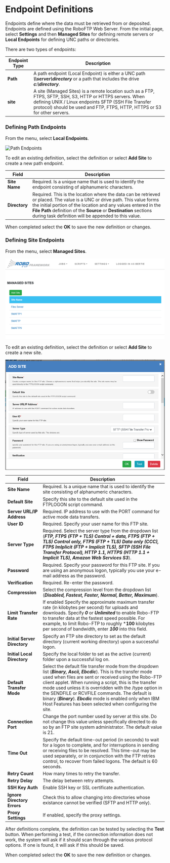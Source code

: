 # Endpoint Definitions
Endpoints define where the data must be retrieved from or deposited. Endpoints are defined using the RoboFTP Web Server. From the initial page, select 
**Settings** and then **Managed Sites** for defining remote servers or **Local Endpoints** for defining UNC paths or directories.

There are two types of endpoints:

Endpoint Type | Description
------------- | -----------
**Path**      | A path endpoint (Local Endpoint) is either a UNC path ***\\\\server\\directory*** or a path that includes the drive ***c:\\directory***.
**site**      | A site (Managed Sites) is a remote location such as a FTP, FTPS, SFTP, SSH, S3, HTTP or HTTPS servers. When defining UNIX / Linux endpoints SFTP (SSH File Transfer protocol) should be used and FTP, FTPS, HTTP, HTTPS or S3 for other servers.

### Defining Path Endpoints

From the menu, select **Local Endpoints**.

![Path Endpoints](../static/img/local-endpoint-definition.png)

To edit an existing definition, select the definition or select **Add Site** to create a new path endpoint.

Field                        | Description
---------------------------- | -----------
**Site Name**                | Required. Is a unique name that is used to identify the endpoint consisting of alphanumeric characters. 
**Directory**                | Required. This is the location where the data can be retrieved or placed. The value is a UNC or drive path. This value forms the initial portion of the location and any values entered in the **File Path** definition of the **Source** or **Destination** sections during task definition will be appended to this value. 

When completed select the **OK** to save the new definition or changes.

### Defining Site Endpoints
From the menu, select **Managed Sites**.

![Managed Sites](../static/img/managed-sites.png)

To edit an existing definition, select the definition or select **Add Site** to create a new site.

![Managed Site Definition](../static/img/add-managed-site.png)

Field                        | Description
---------------------------- | -----------
**Site Name**                | Required. Is a unique name that is used to identify the site consisting of alphanumeric characters. 
**Default Site**             | Specify this site to the default site used in the FTPLOGON script command. 
**Server URL/IP Address**    | Required. IP address to use with the PORT command for active mode data transfers. 
**User ID**                  | Required. Specify your user name for this FTP site. 
**Server Type**              | Required. Select the server type from the dropdown list (***FTP, FTPS (FTP + TLS) Control + data, FTPS (FTP + TLS) Control only, FTPS (FTP + TLS) Data only (CCC), FTPS Imlplicit (FTP + Implicit TLS), SFTP (SSH File Transfer Protocol), HTTP 1.1, HTTPS (HTTP 1.1 + Implicit TLS), Amazon Web Services S3***).
**Password**                 | Required. Specify your password for this FTP site. If you are using an anonymous logon, typically you use your e-mail address as the password.
**Verification**             | Required. Re-enter the password.
**Compression**              | Select the compression level from the dropdown list (***Disabled, Fastest, Faster, Normal, Better, Maximum***).
**Limit Transfer Rate**      | If enabled Specify the approximate maximum transfer rate (in kilobytes per second) for uploads and downloads. Specify ***0*** or ***Unlimited*** to enable Robo-FTP to transfer data at the fastest speed possible. For example, to limit Robo-FTP to roughly ***100** kilobytes per second of bandwidth, enter ***100*** into this field. 
**Initial Server Directory** | Specify an FTP site directory to set as the default directory (current working directory) upon a successful logon. 
**Initial Local Directory**  | Specify the local folder to set as the active (current) folder upon a successful log on. 
**Default Transfer Mode**    | Select the default file transfer mode from the dropdown list (***Binary, Ascii, Ebcdic***). This is the transfer mode used when files are sent or received using the Robo-FTP client applet. When running a script, this is the transfer mode used unless it is overridden with the /type option in the SENDFILE or RCVFILE commands. The default is binary (***Binary***). ***Ebcdic*** mode is enabled only when IBM Host Features has been selected when configuring the site.
**Connection Port**          | Change the port number used by server at this site. Do not change this value unless specifically directed to do so by an FTP site system administrator. The default value is 21. 
**Time Out**                 | Specify the default time-out period (in seconds) to wait for a logon to complete, and for interruptions in sending or receiving files to be resolved. This time-out may be used separately, or in conjunction with the FTP retries control, to recover from failed logons. The default is 60 seconds.
**Retry Count**              | How many times to retry the transfer. 
**Retry Delay**              | The delay between retry attempts. 
**SSH Key Auth**             | Enable SSH key or SSL certificate authentication. 
**Ignore Directory Errors**  | Check this to allow changing into directories whose existance cannot be verified (SFTP and HTTP only).
**Proxy Settings**           | If enabled, specify the proxy settings.

After definitions complete, the definition can be tested by selecting the **Test** button. When performing a test, if the connection information does not work, the system will ask if it should
scan through the various protocol options. If one is found, it will ask if this should be saved. 

When completed select the **OK** to save the new definition or changes.

